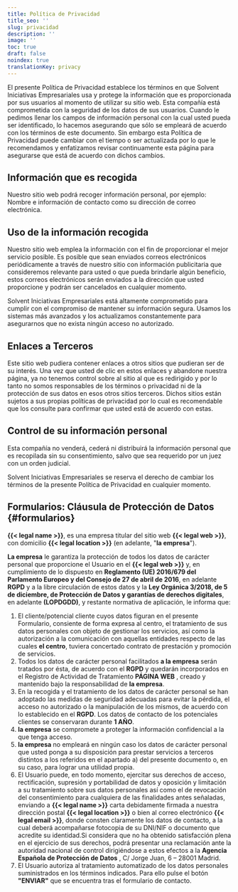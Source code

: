```yaml
---
title: Política de Privacidad
title_seo: ''
slug: privacidad
description: ''
image: ''
toc: true
draft: false
noindex: true
translationKey: privacy
---
```


El presente Política de Privacidad establece los términos en que Solvent Iniciativas Empresariales usa y protege la información que es proporcionada por sus usuarios al momento de utilizar su sitio web. Esta compañía está comprometida con la seguridad de los datos de sus usuarios. Cuando le pedimos llenar los campos de información personal con la cual usted pueda ser identificado, lo hacemos asegurando que sólo se empleará de acuerdo con los términos de este documento. Sin embargo esta Política de Privacidad puede cambiar con el tiempo o ser actualizada por lo que le recomendamos y enfatizamos revisar continuamente esta página para asegurarse que está de acuerdo con dichos cambios.

## Información que es recogida

Nuestro sitio web podrá recoger información personal, por ejemplo: Nombre e información de contacto como su dirección de correo electrónica.

## Uso de la información recogida

Nuestro sitio web emplea la información con el fin de proporcionar el mejor servicio posible. Es posible que sean enviados correos electrónicos periódicamente a través de nuestro sitio con información publicitaria que consideremos relevante para usted o que pueda brindarle algún beneficio, estos correos electrónicos serán enviados a la dirección que usted proporcione y podrán ser cancelados en cualquier momento.

Solvent Iniciativas Empresariales está altamente comprometido para cumplir con el compromiso de mantener su información segura. Usamos los sistemas más avanzados y los actualizamos constantemente para asegurarnos que no exista ningún acceso no autorizado.

## Enlaces a Terceros

Este sitio web pudiera contener enlaces a otros sitios que pudieran ser de su interés. Una vez que usted de clic en estos enlaces y abandone nuestra página, ya no tenemos control sobre al sitio al que es redirigido y por lo tanto no somos responsables de los términos o privacidad ni de la protección de sus datos en esos otros sitios terceros. Dichos sitios están sujetos a sus propias políticas de privacidad por lo cual es recomendable que los consulte para confirmar que usted está de acuerdo con estas.

## Control de su información personal

Esta compañía no venderá, cederá ni distribuirá la información personal que es recopilada sin su consentimiento, salvo que sea requerido por un juez con un orden judicial.

Solvent Iniciativas Empresariales se reserva el derecho de cambiar los términos de la presente Política de Privacidad en cualquier momento.

## Formularios: Cláusula de Protección de Datos {#formularios}

**{{< legal name >}}**, es una empresa titular del sitio web **{{< legal web >}}**, con domicilio **{{< legal location >}}** (en adelante, "**la empresa**").

**La empresa** le garantiza la protección de todos los datos de carácter personal que proporcione el Usuario en el **{{< legal web >}}** y, en cumplimiento de lo dispuesto en **Reglamento (UE) 2016/679 del Parlamento Europeo y del Consejo de 27 de abril de 2016**, en adelante **RGPD** y a la libre circulación de estos datos y la **Ley Orgánica 3/2018, de 5 de diciembre, de Protección de Datos y garantías de derechos digitales**, en adelante **(LOPDGDD)**, y restante normativa de aplicación, le informa que:

1. El cliente/potencial cliente cuyos datos figuran en el presente Formulario, consiente de forma expresa al centro, el tratamiento de sus datos personales con objeto de gestionar los servicios, así como la autorización a la comunicación con aquellas entidades respecto de las cuales **el centro**, tuviera concertado contrato de prestación y promoción de servicios.
2. Todos los datos de carácter personal facilitados **a la empresa** serán tratados por ésta, de acuerdo con el **RGPD** y quedarán incorporados en el Registro de Actividad de Tratamiento **PÁGINA WEB** , creado y mantenido bajo la responsabilidad de **la empresa**.
3. En la recogida y el tratamiento de los datos de carácter personal se han adoptado las medidas de seguridad adecuadas para evitar la pérdida, el acceso no autorizado o la manipulación de los mismos, de acuerdo con lo establecido en el **RGPD**. Los datos de contacto de los potenciales clientes se conservaran durante **1 AÑO**.
4. **la empresa** se compromete a proteger la información confidencial a la que tenga acceso.
5. **la empresa** no empleará en ningún caso los datos de carácter personal que usted ponga a su disposición para prestar servicios a terceros distintos a los referidos en el apartado a) del presente documento o, en su caso, para lograr una utilidad propia.
6. El Usuario puede, en todo momento, ejercitar sus derechos de acceso, rectificación, supresión y portabilidad de datos y oposición y limitación a su tratamiento sobre sus datos personales así como el de revocación del consentimiento para cualquiera de las finalidades antes señaladas, enviando a **{{< legal name >}}** carta debidamente firmada a nuestra dirección postal **{{< legal location >}}** o bien al correo electrónico **{{< legal email >}}**, donde consten claramente los datos de contacto, a la cual deberá acompañarse fotocopia de su DNI/NIF o documento que acredite su identidad.Si considera que no ha obtenido satisfacción plena en el ejercicio de sus derechos, podrá presentar una reclamación ante la autoridad nacional de control dirigiéndose a estos efectos a la **Agencia Española de Protección de Datos** , C/ Jorge Juan, 6 – 28001 Madrid.
7. El Usuario autoriza al tratamiento automatizado de los datos personales suministrados en los términos indicados. Para ello pulse el botón **"ENVIAR"** que se encuentra tras el formulario de contacto.
